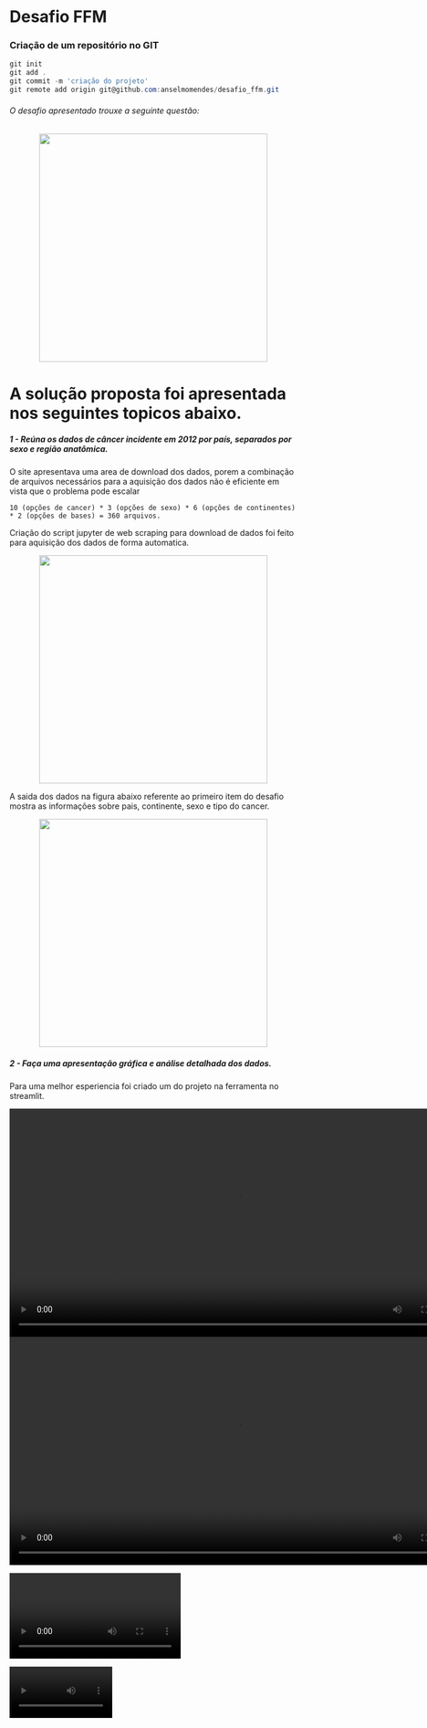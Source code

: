 # Desafio FFM
### Criação de um repositório no GIT

~~~powershell
git init
git add .
git commit -m 'criação do projeto'
git remote add origin git@github.com:anselmomendes/desafio_ffm.git
~~~

###### O desafio apresentado trouxe a seguinte questão:

<p align="center"><img src="https://github.com/anselmomendes/desafio_ffm/blob/master/imagens/01.png" height="400"></p>

# A solução proposta foi apresentada nos seguintes topicos abaixo.

##### 1 - Reúna os dados de câncer incidente em 2012 por país, separados por sexo e região anatômica.

O site apresentava uma area de download dos dados, porem a combinação de arquivos necessários para a aquisição dos dados não é eficiente em vista que o problema pode escalar

~~~
10 (opções de cancer) * 3 (opções de sexo) * 6 (opções de continentes) * 2 (opções de bases) = 360 arquivos.
~~~
Criação do script jupyter de web scraping para download de dados foi feito para aquisição dos dados de forma automatica.

<p align="center"><img src="https://github.com/anselmomendes/desafio_ffm/blob/master/imagens/00.png" height="400"></p>

A saida dos dados na figura abaixo referente ao primeiro item do desafio mostra as informações sobre pais, continente, sexo e tipo do cancer.

<p align="center"><img src="https://github.com/anselmomendes/desafio_ffm/blob/master/imagens/02.png" height="400"></p>

##### 2 - Faça uma apresentação gráfica e análise detalhada dos dados.

Para uma melhor esperiencia foi criado um do projeto na ferramenta no streamlit.

<video height="400" controls>
  <source src="imagens/v01.mp4" type="video/mp4">
</video>

<video height="400" controls>
  <source src="[imagens/v02.mp4](https://github.com/anselmomendes/desafio_ffm/blob/master/imagens/v01.mp4)" type="video/mp4">
</video>

![]([imagens/v01.mp4](https://github.com/anselmomendes/desafio_ffm/blob/master/imagens/v01.mp4)https://github.com/anselmomendes/desafio_ffm/blob/master/imagens/v01.mp4)

<video src='[your URL here](https://github.com/anselmomendes/desafio_ffm/blob/master/imagens/v01.mp4)https://github.com/anselmomendes/desafio_ffm/blob/master/imagens/v01.mp4' width=180/>

  
Criação das paginas para resolução dos itens do desafio

